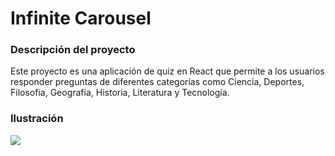 # Infinite Carousel


### Descripción del proyecto

Este proyecto es una aplicación de quiz en React que permite a los usuarios responder preguntas de diferentes categorías como Ciencia, Deportes, Filosofia, Geografía, Historia, Literatura y Tecnología. 

### Ilustración
![]([https://github.com/Jjoel2908/Quiz_App_React/blob/master/Home.jpg](https://github.com/Jjoel2908/Infinite_Caurosel/blob/master/caurosel.png)https://github.com/Jjoel2908/Infinite_Caurosel/blob/master/caurosel.png)
